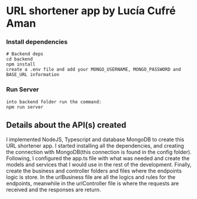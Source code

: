 # URL shortener app by Lucía Cufré Aman

### Install dependencies

```
# Backend deps
cd backend
npm install
create a .env file and add your MONGO_USERNAME, MONGO_PASSWORD and BASE_URL information

```

### Run Server

```
into backend folder run the command:
npm run server
```

## Details about the API(s) created

I implemented NodeJS, Typescript and database MongoDB to create this URL shortener app. 
I started installing all the dependencies, and creating the connection with MongoDB(this connection is found in the config folder). Following, I configured the app.ts file with what was needed and create the models and services that I would use in the rest of the development.
Finally, create the business and controller folders and files where the endpoints logic is store.
In the urlBusiness file are all the logics and rules for the endpoints, meanwhile in the urlController file is where the requests are received and the responses are return.